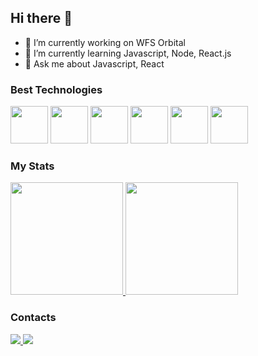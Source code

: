 ## Hi there 👋

- 🔭 I’m currently working on WFS Orbital
- 🌱 I’m currently learning Javascript, Node, React.js
- 💬 Ask me about Javascript, React

### Best Technologies

<div>
<img src="https://cdn.jsdelivr.net/gh/devicons/devicon@latest/icons/javascript/javascript-original.svg" width="60" />
<img src="https://cdn.jsdelivr.net/gh/devicons/devicon@latest/icons/typescript/typescript-original.svg" width="60"/>
<img src="https://cdn.jsdelivr.net/gh/devicons/devicon@latest/icons/react/react-original.svg" width="60"/>
<img src="https://cdn.jsdelivr.net/gh/devicons/devicon@latest/icons/nodejs/nodejs-original-wordmark.svg" width="60"/>
<img src="https://cdn.jsdelivr.net/gh/devicons/devicon@latest/icons/html5/html5-original-wordmark.svg" width="60"/>
<img src="https://cdn.jsdelivr.net/gh/devicons/devicon@latest/icons/css3/css3-original-wordmark.svg" width="60"/>
</div>          

### My Stats

<div>
  <a href="https://github.com/diogodsxavier">
    <img height="180em" src="https://github-readme-stats.vercel.app/api/top-langs/?username=diogodsxavier&layout=compact&langs_count=7&theme=dark"/>
    <img height="180em" src="https://github-readme-stats.vercel.app/api?username=diogodsxavier&show_icons=true&theme=dark&include_all_commits=true&count_private=true"/>
  </a>
</div>

### Contacts

<div>
  <a href="https://linkedin.com/in/diogo-xavier01">
  <img src="https://img.shields.io/badge/LinkedIn-0077B5?style=for-the-badge&logo=linkedin&logoColor=white">
  </a>  
  <a href="https://diogodsxavier.github.io/portifolio-responsivo/">
  <img src="https://img.shields.io/badge/portifólio-0077B5?style=for-the-badge&logo=portifólio&logoColor=white">
  </a>
</div>
